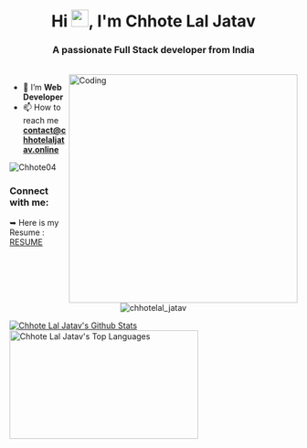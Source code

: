 
<h1 align="center">Hi <img src="https://raw.githubusercontent.com/MartinHeinz/MartinHeinz/master/wave.gif" width="30px" height="30px">, I'm Chhote Lal Jatav</h1>
<h3 align="center">A passionate Full Stack developer from India</h3>
<br/>
<img align="right" alt="Coding" width="400" src="https://cdn.sanity.io/images/ordgikwe/production/a830c5182852e35bcd0dc07b90122f07ecd15f48-700x525.gif?w=700&h=525&auto=format">



- 🔭 I’m **Web Developer**
- 📫 How to reach me **contact@chhotelaljatav.online**





<p align="left"> <img src="https://komarev.com/ghpvc/?username=Chhote04&label=Profile%20views&color=0e75b6&style=flat" alt="Chhote04" /> </p>

<h3 align="left">Connect with me:</h3>

<p align="left">
   ➥ Here is my Resume : <a href="https://drive.google.com/file/d/1G8fvUyytSQMIl2XCfKwJB7q-Lp7HbBRC/view?usp=sharing">RESUME</a>
   <br>

  
</p>
 
 
<p align="center"><img align="center" src="https://github-readme-streak-stats.herokuapp.com/?user=chhote04&" alt="chhotelal_jatav" /></p>
<a href="https://github.com/Chhote04/github-readme-stats"><img alt="Chhote Lal Jatav's Github Stats" src="https://github-readme-stats.vercel.app/api?username=Chhote04&show_icons=true&count_private=true&theme=react&hide_border=true&bg_color=0D1117" /></a>
  <a href="https://github.com/Chhote04/github-readme-stats"><img alt="Chhote Lal Jatav's Top Languages" src="https://github-readme-stats.vercel.app/api/top-langs/?username=Chhote04&langs_count=8&count_private=true&layout=compact&theme=react&hide_border=true&bg_color=0D1117" width="330" height="190" /></a>

